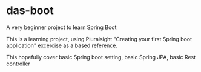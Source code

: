 # das-boot
A very beginner project to learn Spring Boot

This is a learning project, using Pluralsight "Creating your first Spring boot application" excercise as a based reference.

This hopefully cover basic Spring boot setting, basic Spring JPA, basic Rest controller
